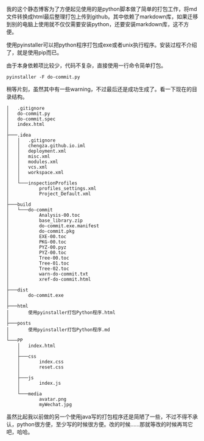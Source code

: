 我的这个静态博客为了方便起见使用的是python脚本做了简单的打包工作，将md文件转换成html最后整理打包上传到github。其中依赖了markdown库，如果迁移到别的电脑上使用就不仅仅需要安装python，还要安装markdown库，这不方便。

使用pyinstaller可以把python程序打包成exe或者unix执行程序。安装过程不介绍了，就是使用pip而已。

由于本身依赖项比较少，代码不复杂，直接使用一行命令简单打包。

```shell
pyinstaller -F do-commit.py
```

稍等片刻，虽然其中有一些warning，不过最后还是成功生成了。看一下现在的目录结构。

```
│   .gitignore
│   do-commit.py
│   do-commit.spec 
│   index.html
│
├───.idea
│   │   .gitignore
│   │   chengza.github.io.iml
│   │   deployment.xml
│   │   misc.xml
│   │   modules.xml
│   │   vcs.xml
│   │   workspace.xml
│   │
│   └───inspectionProfiles
│           profiles_settings.xml
│           Project_Default.xml
│
├───build
│   └───do-commit
│           Analysis-00.toc
│           base_library.zip
│           do-commit.exe.manifest
│           do-commit.pkg
│           EXE-00.toc
│           PKG-00.toc
│           PYZ-00.pyz
│           PYZ-00.toc
│           Tree-00.toc
│           Tree-01.toc
│           Tree-02.toc
│           warn-do-commit.txt
│           xref-do-commit.html
│
├───dist
│       do-commit.exe
│
├───html
│       使用pyinstaller打包Python程序.html
│
├───posts
│       使用pyinstaller打包Python程序.md
│
└───PP
    │   index.html
    │
    ├───css
    │       index.css
    │       reset.css
    │
    ├───js
    │       index.js
    │
    └───media
            avatar.png
            myWechat.jpg
```

虽然比起我以前做的另一个使用java写的打包程序还是简陋了一些，不过不得不承认，python很方便，至少写的时候很方便。改的时候……那就等改的时候再骂它吧，哈哈。
